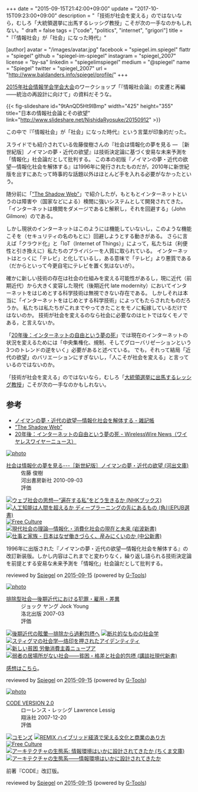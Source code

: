 +++
date = "2015-09-15T21:42:00+09:00"
update = "2017-10-15T09:23:00+09:00"
description = "「技術が社会を変える」のではないなら，むしろ「大統領選挙に出馬するレッシグ教授」こそが次の一手なのかもしれない。"
draft = false
tags = ["code", "politics", "internet", "grigori"]
title = "『「情報社会」が「社会」になった時代』"

[author]
  avatar = "/images/avatar.jpg"
  facebook = "spiegel.im.spiegel"
  flattr = "spiegel"
  github = "spiegel-im-spiegel"
  instagram = "spiegel_2007"
  license = "by-sa"
  linkedin = "spiegelimspiegel"
  medium = "@spiegel"
  name = "Spiegel"
  twitter = "spiegel_2007"
  url = "http://www.baldanders.info/spiegel/profile/"
+++

[2015年社会情報学会学会大会](http://2015ssi.mond.jp/?page_id=251)のワークショップ「『情報社会論』の変遷と再編――統治の再設計に向けて」の資料だそうな。

{{< fig-slideshare id="9tAnQD5Ht9IBmp" width="425" height="355" title="日本の情報社会論とその欲望" link="http://www.slideshare.net/NishidaRyosuke/20150912" >}}

この中で『「情報社会」が「社会」になった時代』という言葉が印象的だった。

スライドでも紹介されている佐藤俊樹さんの『社会は情報化の夢を見る ― ［新世紀版］ノイマンの夢・近代の欲望』は技術決定論に基づく安易な未来予測を「情報化」社会論だとして批判する。
この本の初版『ノイマンの夢・近代の欲望―情報化社会を解体する』は1996年に発行されたものだが，2010年に新世紀版を出すにあたって時事的な話題以外はほとんど手を入れる必要がなかったという。

随分前に「[“The Shadow Web”](http://www.baldanders.info/spiegel/log2/000599.shtml)」で紹介したが，もともとインターネットというのは障害や（国家などによる）検閲に強いシステムとして開発されてきた。
「インターネットは検閲をダメージであると解釈し，それを回避する」（John Gilmore）のである。

しかし現状のインターネットはこのようには機能していないし，このような機能こそを（セキュリティの名のもとに）回避しようとする動きがある。
さらに言えば「クラウド化」と「IoT（Internet of Things）」によって，私たちは（利便性と引き換えに）私たちのプライバシーを人質に取られている。
インターネットはとっくに「テレビ」と化しているし，ある意味で「テレビ」より悪質である（だからといって今更自宅にテレビを置く気はないが）。

確かに新しい技術の存在は社会の仕組みを変える可能性があるし，現に近代（前期近代）から大きく変容した現代（後期近代 late modernity）においてインターネットをはじめとする科学技術は無視できない存在である。
しかしそれは本当に「インターネットをはじめとする科学技術」によってもたらされたものだろうか。
私たちは私たちがこれまでやってきたことをモノに転嫁しているだけではないのか。
技術が社会を変えるのなら社会に必要なのはヒトではなくモノである，と言えないか。

「[20年後：インターネットの自由という夢の死](https://wirelesswire.jp/2015/09/46083/)」では現在のインターネットの状況を変えるためには「中央集権化、規制、そしてグローバリゼーションという3つのトレンドの逆をいく」必要があると述べている。
でも，それって結局「近代の欲望」のバリエーションにすぎないし，「人こそが社会を変える」と言っているのではないのか。

「技術が社会を変える」のではないなら，むしろ「[大統領選挙に出馬するレッシグ教授](http://www.itmedia.co.jp/news/articles/1509/07/news120.html)」こそが次の一手なのかもしれない。

## 参考

- [ノイマンの夢・近代の欲望―情報化社会を解体する - 雑記帳](http://d.hatena.ne.jp/ced/20060514/1147585867)
- [“The Shadow Web”](http://www.baldanders.info/spiegel/log2/000599.shtml)
- [20年後：インターネットの自由という夢の死 - WirelessWire News（ワイヤレスワイヤーニュース）](https://wirelesswire.jp/2015/09/46083/)

<div class="hreview" ><a class="item url" href="http://www.amazon.co.jp/exec/obidos/ASIN/4309410391/baldandersinf-22/"><img src="http://ecx.images-amazon.com/images/I/51sgo2CPdpL._SL160_.jpg" alt="photo" class="photo"  /></a><dl ><dt class="fn"><a class="item url" href="http://www.amazon.co.jp/exec/obidos/ASIN/4309410391/baldandersinf-22/">社会は情報化の夢を見る---［新世紀版］ノイマンの夢・近代の欲望 (河出文庫)</a></dt><dd>佐藤 俊樹 </dd><dd>河出書房新社 2010-09-03</dd><dd>評価<abbr class="rating" title="3"><img src="http://g-images.amazon.com/images/G/01/detail/stars-3-0.gif" alt="" /></abbr> </dd></dl><p class="similar"><a href="http://www.amazon.co.jp/exec/obidos/ASIN/4140910844/baldandersinf-22/" target="_top"><img src="http://images.amazon.com/images/P/4140910844.09._SCTHUMBZZZ_.jpg"  alt="ウェブ社会の思想―“遍在する私”をどう生きるか (NHKブックス)"  /></a> <a href="http://www.amazon.co.jp/exec/obidos/ASIN/4040800206/baldandersinf-22/" target="_top"><img src="http://images.amazon.com/images/P/4040800206.09._SCTHUMBZZZ_.jpg"  alt="人工知能は人間を超えるか ディープラーニングの先にあるもの (角川EPUB選書)"  /></a> <a href="http://www.amazon.co.jp/exec/obidos/ASIN/4798106801/baldandersinf-22/" target="_top"><img src="http://images.amazon.com/images/P/4798106801.09._SCTHUMBZZZ_.jpg"  alt="Free Culture"  /></a> <a href="http://www.amazon.co.jp/exec/obidos/ASIN/4004304652/baldandersinf-22/" target="_top"><img src="http://images.amazon.com/images/P/4004304652.09._SCTHUMBZZZ_.jpg"  alt="現代社会の理論―情報化・消費化社会の現在と未来 (岩波新書)"  /></a> <a href="http://www.amazon.co.jp/exec/obidos/ASIN/4121023226/baldandersinf-22/" target="_top"><img src="http://images.amazon.com/images/P/4121023226.09._SCTHUMBZZZ_.jpg"  alt="仕事と家族 - 日本はなぜ働きづらく、産みにくいのか (中公新書)"  /></a> </p>
<p class="description">1996年に出版された『ノイマンの夢・近代の欲望―情報化社会を解体する』の改訂新装版。しかし内容はこれまでと変わりなく，繰り返し語られる技術決定論を前提とする安易な未来予測を「情報化」社会論だとして批判する。</p>
<p class="gtools" >reviewed by <a href='#maker' class='reviewer'>Spiegel</a> on <abbr class="dtreviewed" title="2015-09-15">2015-09-15</abbr> (powered by <a href="http://www.goodpic.com/mt/aws/index.html" >G-Tools</a>)</p>
</div>
<div class="hreview" ><a class="item url" href="http://www.amazon.co.jp/exec/obidos/ASIN/4903127044/baldandersinf-22/"><img src="http://ecx.images-amazon.com/images/I/417iD4x5N%2BL._SL160_.jpg" alt="photo" class="photo"  /></a><dl ><dt class="fn"><a class="item url" href="http://www.amazon.co.jp/exec/obidos/ASIN/4903127044/baldandersinf-22/">排除型社会―後期近代における犯罪・雇用・差異</a></dt><dd>ジョック ヤング Jock Young </dd><dd>洛北出版 2007-03</dd><dd>評価<abbr class="rating" title="5"><img src="http://g-images.amazon.com/images/G/01/detail/stars-5-0.gif" alt="" /></abbr> </dd></dl><p class="similar"><a href="http://www.amazon.co.jp/exec/obidos/ASIN/4791764331/baldandersinf-22/" target="_top"><img src="http://images.amazon.com/images/P/4791764331.09._SCTHUMBZZZ_.jpg"  alt="後期近代の眩暈―排除から過剰包摂へ"  /></a> <a href="http://www.amazon.co.jp/exec/obidos/ASIN/4255008515/baldandersinf-22/" target="_top"><img src="http://images.amazon.com/images/P/4255008515.09._SCTHUMBZZZ_.jpg"  alt="断片的なものの社会学"  /></a> <a href="http://www.amazon.co.jp/exec/obidos/ASIN/4796700439/baldandersinf-22/" target="_top"><img src="http://images.amazon.com/images/P/4796700439.09._SCTHUMBZZZ_.jpg"  alt="スティグマの社会学―烙印を押されたアイデンティティ"  /></a> <a href="http://www.amazon.co.jp/exec/obidos/ASIN/4791764242/baldandersinf-22/" target="_top"><img src="http://images.amazon.com/images/P/4791764242.09._SCTHUMBZZZ_.jpg"  alt="新しい貧困 労働消費主義ニュープア"  /></a> <a href="http://www.amazon.co.jp/exec/obidos/ASIN/4062881357/baldandersinf-22/" target="_top"><img src="http://images.amazon.com/images/P/4062881357.09._SCTHUMBZZZ_.jpg"  alt="弱者の居場所がない社会――貧困・格差と社会的包摂 (講談社現代新書)"  /></a> </p>
<p class="description"><a href="http://www.baldanders.info/spiegel/log2/000410.shtml">感想はこちら</a>。</p>
<p class="gtools" >reviewed by <a href='#maker' class='reviewer'>Spiegel</a> on <abbr class="dtreviewed" title="2015-09-15">2015-09-15</abbr> (powered by <a href="http://www.goodpic.com/mt/aws/index.html" >G-Tools</a>)</p>
</div>
<div class="hreview" ><a class="item url" href="http://www.amazon.co.jp/exec/obidos/ASIN/4798115002/baldandersinf-22/"><img src="http://ecx.images-amazon.com/images/I/41bC8pdM2iL._SL160_.jpg" alt="photo" class="photo"  /></a><dl ><dt class="fn"><a class="item url" href="http://www.amazon.co.jp/exec/obidos/ASIN/4798115002/baldandersinf-22/">CODE VERSION 2.0</a></dt><dd>ローレンス・レッシグ Lawrence Lessig </dd><dd>翔泳社 2007-12-20</dd><dd>評価<abbr class="rating" title="4"><img src="http://g-images.amazon.com/images/G/01/detail/stars-4-0.gif" alt="" /></abbr> </dd></dl><p class="similar"><a href="http://www.amazon.co.jp/exec/obidos/ASIN/4798102040/baldandersinf-22/" target="_top"><img src="http://images.amazon.com/images/P/4798102040.09._SCTHUMBZZZ_.jpg"  alt="コモンズ"  /></a> <a href="http://www.amazon.co.jp/exec/obidos/ASIN/4798119806/baldandersinf-22/" target="_top"><img src="http://images.amazon.com/images/P/4798119806.09._SCTHUMBZZZ_.jpg"  alt="REMIX ハイブリッド経済で栄える文化と商業のあり方"  /></a> <a href="http://www.amazon.co.jp/exec/obidos/ASIN/4798106801/baldandersinf-22/" target="_top"><img src="http://images.amazon.com/images/P/4798106801.09._SCTHUMBZZZ_.jpg"  alt="Free Culture"  /></a> <a href="http://www.amazon.co.jp/exec/obidos/ASIN/4480431837/baldandersinf-22/" target="_top"><img src="http://images.amazon.com/images/P/4480431837.09._SCTHUMBZZZ_.jpg"  alt="アーキテクチャの生態系: 情報環境はいかに設計されてきたか (ちくま文庫)"  /></a> <a href="http://www.amazon.co.jp/exec/obidos/ASIN/4757102453/baldandersinf-22/" target="_top"><img src="http://images.amazon.com/images/P/4757102453.09._SCTHUMBZZZ_.jpg"  alt="アーキテクチャの生態系――情報環境はいかに設計されてきたか"  /></a> </p>
<p class="description">前著『CODE』改訂版。</p>
<p class="gtools" >reviewed by <a href='#maker' class='reviewer'>Spiegel</a> on <abbr class="dtreviewed" title="2015-09-15">2015-09-15</abbr> (powered by <a href="http://www.goodpic.com/mt/aws/index.html" >G-Tools</a>)</p>
</div>
